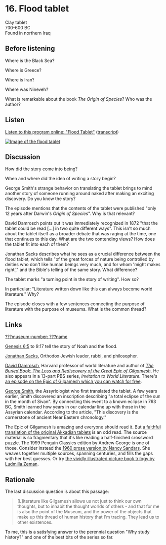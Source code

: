 # 16. Flood tablet

Clay tablet  
700-600 BC  
Found in northern Iraq


## Before listening

Where is the Black Sea?

Where is Greece?

Where is Iran?

Where was Nineveh?

What is remarkable about the book _The Origin of Species_? Who was the author?


## Listen

[Listen to this program online:
"Flood Tablet"](http://www.bbc.co.uk/ahistoryoftheworld/objects/GOe8Mt6vRdSNcg-yeivrEA)
([transcript](http://www.bbc.co.uk/ahistoryoftheworld/about/transcripts/episode16/))

[![Image of the flood tablet](https://upload.wikimedia.org/wikipedia/commons/thumb/7/7a/British_Museum_Flood_Tablet.jpg/424px-British_Museum_Flood_Tablet.jpg)](https://commons.wikimedia.org/wiki/File:British_Museum_Flood_Tablet.jpg)


## Discussion

How did the story come into being?

When and where did the idea of writing a story begin?

George Smith's strange behavior on translating the tablet brings to mind
another story of someone running around naked after making an exciting
discovery. Do you know the story?

The episode mentions that the contents of the tablet were published
"only 12 years after Darwin's _Origin of Species_".
Why is that relevant?

David Damrosch points out it was immediately recognized in 1872 "that
the tablet could be read [...] in two quite different ways". This isn't
so much about the tablet itself as a broader debate that was raging at
the time, one that continues to this day. What are the two contending
views?  How does the tablet fit into each of them?

Jonathan Sacks describes what he sees as a crucial difference between
the flood tablet, which tells "of the great forces of nature being
controlled by deities who don't like human beings very much, and for
whom 'might makes right'," and the Bible's telling of the same story.
What difference?

The tablet marks "a turning point in the story of writing". How so?

In particular: "Literature written down like this can always become
world literature." Why?

The episode closes with a few sentences connecting the purpose of
literature with the purpose of museums. What is the common thread?


## Links

[???museum-number: ???name](???)

[Genesis 6:5](https://www.bible.com/bible/111/gen.6.niv) to 9:17
tell the story of Noah and the flood.

[Jonathan Sacks](https://en.wikipedia.org/wiki/Jonathan_Sacks),
Orthodox Jewish leader, rabbi, and philosopher.

[David Damrosch](http://complit.fas.harvard.edu/people/david-damrosch),
Harvard professor of world literature and author of
[_The Buried Book: The Loss and Rediscovery of the Great Epic of Gilgamesh_](https://www.goodreads.com/book/show/307990.The_Buried_Book).
He also appears in a 13-part PBS series, _Invitation to World Literature_.
There's [an episode on the Epic of Gilgamesh
which you can watch for free](http://www.learner.org/courses/worldlit/gilgamesh/watch/).

[George Smith](https://en.wikipedia.org/wiki/George_Smith_%28Assyriologist%29),
the Assyriologist who first translated the tablet. A few years earlier,
Smith discovered an inscription describing "a total eclipse of the sun
in the month of Sivan". By connecting this event to a known eclipse in
763 BC, Smith learned how years in our calendar line up with those in
the Assyrian calendar. According to the article, "This discovery is the
cornerstone of ancient Near Eastern chronology."

The Epic of Gilgamesh is amazing and everyone should read it.
But [a faithful translation of the original Akkadian
tablets](http://www.ancienttexts.org/library/mesopotamian/gilgamesh/tab1.htm)
is an odd read. The source material is so fragmentary that it's like
reading a half-finished crossword puzzle. The 1999 Penguin Classics
edition by Andrew George is one of those. Consider instead
the [1960 prose version by Nancy
Sandars](https://www.amazon.com/EPIC-GILGAMESH-Penguin-classics/dp/B003VN9J6E/).
She weaves together multiple sources, spanning centuries, and fills the
gaps with her best guesses. Or try [the vividly illustrated picture book
trilogy by Ludmilla
Zeman](https://www.amazon.com/Gilgamesh-King-Trilogy-Ludmila-Zeman/dp/0887764371/ref=sr_1_1?s=books&ie=UTF8&qid=1479143689&sr=1-1&keywords=gilgamesh+the+king).


## Rationale

The last discussion question is about this passage:

> [L]iterature like Gilgamesh allows us not just to think our own
> thoughts, but to inhabit the thought worlds of others - and that for me
> is also the point of the Museum, and the power of the objects that make
> up this thread of human history that I'm tracing. They lead us to other
> existences.

To me, this is a satisfying answer to the perennial question "Why study
history?" and one of the best bits of the series so far.
